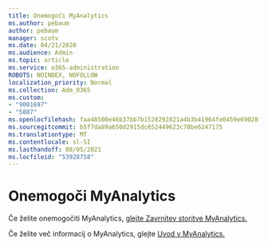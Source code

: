 ```yaml
---
title: Onemogoči MyAnalytics
ms.author: pebaum
author: pebaum
manager: scotv
ms.date: 04/21/2020
ms.audience: Admin
ms.topic: article
ms.service: o365-administration
ROBOTS: NOINDEX, NOFOLLOW
localization_priority: Normal
ms.collection: Adm_O365
ms.custom:
- "9001697"
- "5887"
ms.openlocfilehash: faa48500e46b37bb7b1528292821a4b3b41964fe0459e69028f990aa10a81fd8
ms.sourcegitcommit: b5f7da89a650d2915dc652449623c78be6247175
ms.translationtype: MT
ms.contentlocale: sl-SI
ms.lasthandoff: 08/05/2021
ms.locfileid: "53928758"
---
```

# <a name="disable-myanalytics"></a>Onemogoči MyAnalytics

Če želite onemogočiti MyAnalytics, [glejte Zavrnitev storitve MyAnalytics.](https://docs.microsoft.com/workplace-analytics/myanalytics/use/opt-out-of-mya) 

Če želite več informacij o MyAnalytics, glejte [Uvod v MyAnalytics.](https://docs.microsoft.com/workplace-analytics/myanalytics/mya-landing-page)

